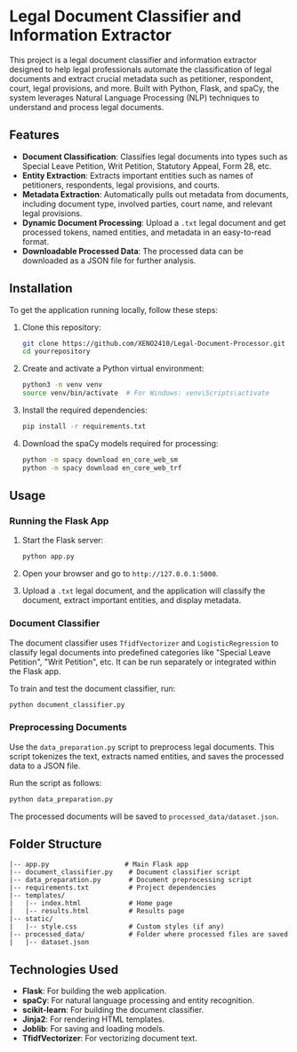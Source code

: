 # Legal Document Classifier and Information Extractor

This project is a legal document classifier and information extractor designed to help legal professionals automate the classification of legal documents and extract crucial metadata such as petitioner, respondent, court, legal provisions, and more. Built with Python, Flask, and spaCy, the system leverages Natural Language Processing (NLP) techniques to understand and process legal documents.

## Features

- **Document Classification**: Classifies legal documents into types such as Special Leave Petition, Writ Petition, Statutory Appeal, Form 28, etc.
- **Entity Extraction**: Extracts important entities such as names of petitioners, respondents, legal provisions, and courts.
- **Metadata Extraction**: Automatically pulls out metadata from documents, including document type, involved parties, court name, and relevant legal provisions.
- **Dynamic Document Processing**: Upload a `.txt` legal document and get processed tokens, named entities, and metadata in an easy-to-read format.
- **Downloadable Processed Data**: The processed data can be downloaded as a JSON file for further analysis.

## Installation

To get the application running locally, follow these steps:

1. Clone this repository:

    ```bash
    git clone https://github.com/XENO2410/Legal-Document-Processor.git
    cd yourrepository
    ```

2. Create and activate a Python virtual environment:

    ```bash
    python3 -m venv venv
    source venv/bin/activate  # For Windows: venv\Scripts\activate
    ```

3. Install the required dependencies:

    ```bash
    pip install -r requirements.txt
    ```

4. Download the spaCy models required for processing:

    ```bash
    python -m spacy download en_core_web_sm
    python -m spacy download en_core_web_trf
    ```

## Usage

### Running the Flask App

1. Start the Flask server:

    ```bash
    python app.py
    ```

2. Open your browser and go to `http://127.0.0.1:5000`.

3. Upload a `.txt` legal document, and the application will classify the document, extract important entities, and display metadata.

### Document Classifier

The document classifier uses `TfidfVectorizer` and `LogisticRegression` to classify legal documents into predefined categories like "Special Leave Petition", "Writ Petition", etc. It can be run separately or integrated within the Flask app.

To train and test the document classifier, run:

```bash
python document_classifier.py
```

### Preprocessing Documents

Use the `data_preparation.py` script to preprocess legal documents. This script tokenizes the text, extracts named entities, and saves the processed data to a JSON file.

Run the script as follows:

```bash
python data_preparation.py
```

The processed documents will be saved to `processed_data/dataset.json`.

## Folder Structure

```
|-- app.py                   # Main Flask app
|-- document_classifier.py    # Document classifier script
|-- data_preparation.py       # Document preprocessing script
|-- requirements.txt          # Project dependencies
|-- templates/
|   |-- index.html            # Home page
|   |-- results.html          # Results page
|-- static/
|   |-- style.css             # Custom styles (if any)
|-- processed_data/           # Folder where processed files are saved
|   |-- dataset.json
```

## Technologies Used

- **Flask**: For building the web application.
- **spaCy**: For natural language processing and entity recognition.
- **scikit-learn**: For building the document classifier.
- **Jinja2**: For rendering HTML templates.
- **Joblib**: For saving and loading models.
- **TfidfVectorizer**: For vectorizing document text.

